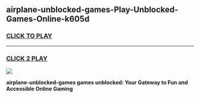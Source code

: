 
## airplane-unblocked-games-Play-Unblocked-Games-Online-k605d
<h3>
<a href="https://premium76.site?title=airplane-unblocked-games&ref=25A">CLICK TO PLAY</a></h3>
<hr>

<h3>
<a href="https://premium76.site?title=airplane-unblocked-games&ref=25A">CLICK 2 PLAY</a>
  
</h3>

<a href="https://premium76.site?title=airplane-unblocked-games&ref=25A"><img src="https://clearcache.store/games.png"></a>


**airplane-unblocked-games games unblocked: Your Gateway to Fun and Accessible Online Gaming**
